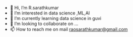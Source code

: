 - 👋 Hi, I’m R.sarathkumar
- 👀 I’m interested in data science ,ML,AI
- 🌱 I’m currently learning data science in guvi 
- 💞️ I’m looking to collaborate on ...
- 📫 How to reach me on mail raosarathkumar@gmail.com

<!---
sarathkumar1304/sarathkumar1304 is a ✨ special ✨ repository because its `README.md` (this file) appears on your GitHub profile.
You can click the Preview link to take a look at your changes.
--->

